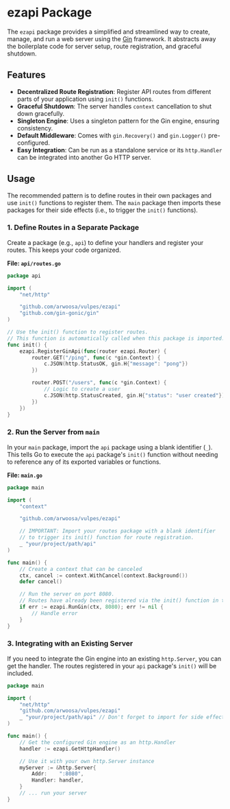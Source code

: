 # ezapi Package

The `ezapi` package provides a simplified and streamlined way to create, manage, and run a web server using the [Gin](https://github.com/gin-gonic/gin) framework. It abstracts away the boilerplate code for server setup, route registration, and graceful shutdown.

## Features

- **Decentralized Route Registration**: Register API routes from different parts of your application using `init()` functions.
- **Graceful Shutdown**: The server handles `context` cancellation to shut down gracefully.
- **Singleton Engine**: Uses a singleton pattern for the Gin engine, ensuring consistency.
- **Default Middleware**: Comes with `gin.Recovery()` and `gin.Logger()` pre-configured.
- **Easy Integration**: Can be run as a standalone service or its `http.Handler` can be integrated into another Go HTTP server.

## Usage

The recommended pattern is to define routes in their own packages and use `init()` functions to register them. The `main` package then imports these packages for their side effects (i.e., to trigger the `init()` functions).

### 1. Define Routes in a Separate Package

Create a package (e.g., `api`) to define your handlers and register your routes. This keeps your code organized.

**File: `api/routes.go`**
```go
package api

import (
	"net/http"

	"github.com/arwoosa/vulpes/ezapi"
	"github.com/gin-gonic/gin"
)

// Use the init() function to register routes.
// This function is automatically called when this package is imported.
func init() {
	ezapi.RegisterGinApi(func(router ezapi.Router) {
		router.GET("/ping", func(c *gin.Context) {
			c.JSON(http.StatusOK, gin.H{"message": "pong"})
		})

		router.POST("/users", func(c *gin.Context) {
			// Logic to create a user
			c.JSON(http.StatusCreated, gin.H{"status": "user created"})
		})
	})
}
```

### 2. Run the Server from `main`

In your `main` package, import the `api` package using a blank identifier (`_`). This tells Go to execute the `api` package's `init()` function without needing to reference any of its exported variables or functions.

**File: `main.go`**
```go
package main

import (
	"context"

	"github.com/arwoosa/vulpes/ezapi"

	// IMPORTANT: Import your routes package with a blank identifier
	// to trigger its init() function for route registration.
	_ "your/project/path/api"
)

func main() {
	// Create a context that can be canceled
	ctx, cancel := context.WithCancel(context.Background())
	defer cancel()

	// Run the server on port 8080.
	// Routes have already been registered via the init() function in the api package.
	if err := ezapi.RunGin(ctx, 8080); err != nil {
		// Handle error
	}
}
```

### 3. Integrating with an Existing Server

If you need to integrate the Gin engine into an existing `http.Server`, you can get the handler. The routes registered in your `api` package's `init()` will be included.

```go
package main

import (
    "net/http"
    "github.com/arwoosa/vulpes/ezapi"
    _ "your/project/path/api" // Don't forget to import for side effects
)

func main() {
    // Get the configured Gin engine as an http.Handler
    handler := ezapi.GetHttpHandler()

    // Use it with your own http.Server instance
    myServer := &http.Server{
        Addr:    ":8080",
        Handler: handler,
    }
    // ... run your server
}
```